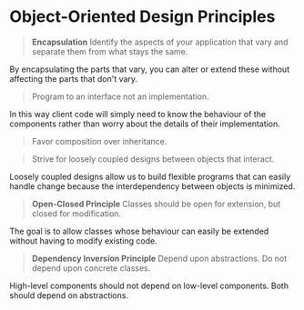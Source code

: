 # Object-Oriented Design Principles

> **Encapsulation** Identify the aspects of your application that vary and separate them from what stays the same.

By encapsulating the parts that vary, you can alter or extend these without affecting the parts that don't vary.

> Program to an interface not an implementation.

In this way client code will simply need to know the behaviour of the components rather than worry about the details of their implementation.

> Favor composition over inheritance.

> Strive for loosely coupled designs between objects that interact.

Loosely coupled designs allow us to build flexible programs that can easily handle change because the interdependency between objects is minimized.

> **Open-Closed Principle** Classes should be open for extension, but closed for modification.

The goal is to allow classes whose behaviour can easily be extended without having to modify existing code.

> **Dependency Inversion Principle** Depend upon abstractions.  Do not depend upon concrete classes.

High-level components should not depend on low-level components.  Both should depend on abstractions.